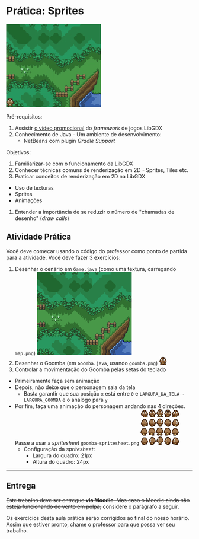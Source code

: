 # Prática: Sprites

![](images/result.gif)

Pré-requisitos:
  1. Assistir [o vídeo promocional][promo] do _framework_ de jogos LibGDX
  1. Conhecimento de Java
    - Um ambiente de desenvolvimento:
      - NetBeans com plugin _Gradle Support_

Objetivos:

1. Familiarizar-se com o funcionamento da LibGDX
1. Conhecer técnicas comuns de renderização em 2D - Sprites, Tiles etc.
1. Praticar conceitos de renderização em 2D na LibGDX
  - Uso de texturas
  - Sprites
  - Animações
1. Entender a importância de se reduzir o número de "chamadas de desenho"
  (_draw calls_)

## Atividade Prática

Você deve começar usando o código do professor como ponto de partida para a
atividade. Você deve fazer 3 exercícios:

1. Desenhar o cenário em `Game.java` (como uma textura, carregando `map.png`)
  ![](images/map.png)
1. Desenhar o Goomba (em `Goomba.java`, usando `goomba.png`)
  ![](images/goomba.png)
1. Controlar a movimentação do Goomba pelas setas do teclado
  - Primeiramente faça sem animação
  - Depois, não deixe que o personagem saia da tela
    - Basta garantir que sua posição `x` está entre `0` e `LARGURA_DA_TELA - LARGURA_GOOMBA` e o análogo para `y`
  - Por fim, faça uma animação do personagem andando nas 4 direções. Passe a usar a _spritesheet_ `goomba-spritesheet.png`
  ![](images/goomba-spritesheet.png)
    - Configuração da _spritesheet_:
      - Largura do quadro: 21px
      - Altura do quadro: 24px

[promo]: https://libgdx.badlogicgames.com/

---
## Entrega

~~Este trabalho deve ser entregue **via Moodle**. Mas caso o Moodle ainda não esteja funcionando de vento em polpa,~~ considere o parágrafo a seguir.

Os exercícios desta aula prática serão corrigidos ao final do nosso horário. Assim que estiver pronto, chame o professor para que possa ver seu trabalho.

